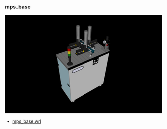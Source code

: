 <!---
 This file is automatically generated by the script 'create_preview_list.py'. Any changes will be lost 
-->

### mps_base

![mps_base](mps/mps_base/preview.png)

* [mps_base.wrl](mps/mps_base/mps_base.wrl?raw=true)

